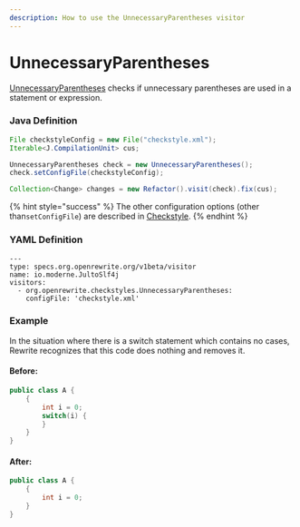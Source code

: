 ```yaml
---
description: How to use the UnnecessaryParentheses visitor
---
```


# UnnecessaryParentheses

 [UnnecessaryParentheses](https://checkstyle.sourceforge.io/config_coding.html#UnnecessaryParentheses) checks if unnecessary parentheses are used in a statement or expression.

### Java Definition 

```java
File checkstyleConfig = new File("checkstyle.xml");
Iterable<J.CompilationUnit> cus;

UnnecessaryParentheses check = new UnnecessaryParentheses();
check.setConfigFile(checkstyleConfig);

Collection<Change> changes = new Refactor().visit(check).fix(cus);
```

{% hint style="success" %}
The other configuration options \(other than`setConfigFile`\) are described in [Checkstyle](./#configuration-options).
{% endhint %}

### YAML Definition

```text
---
type: specs.org.openrewrite.org/v1beta/visitor
name: io.moderne.JultoSlf4j
visitors:
  - org.openrewrite.checkstyles.UnnecessaryParentheses:
    configFile: 'checkstyle.xml'
```

### Example

In the situation where there is a switch statement which contains no cases, Rewrite recognizes that this code does nothing and removes it.

#### Before:

```java
public class A {
    {
        int i = 0;
        switch(i) {
        }
    }
}
```

#### After:

```java
public class A {
    {
        int i = 0;
    }
}
```

